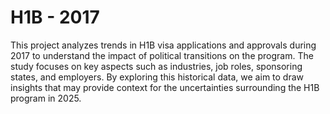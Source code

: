 # H1B - 2017

This project analyzes trends in H1B visa applications and approvals during 2017 to understand the impact of political transitions on the program. The study focuses on key aspects such as industries, job roles, sponsoring states, and employers. By exploring this historical data, we aim to draw insights that may provide context for the uncertainties surrounding the H1B program in 2025.
